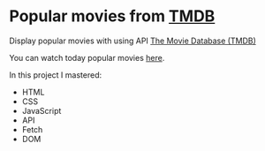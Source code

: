 # Popular movies from [TMDB](https://www.themoviedb.org/ "https://www.themoviedb.org/")




Display popular movies with using API	[The Movie Database (TMDB)](https://www.themoviedb.org/)

You can watch today popular movies [here](https://natalya-safarevich-movies.netlify.app/ " Movies").


In this project I mastered:

* HTML
* CSS
* JavaScript
* API
* Fetch
* DOM
